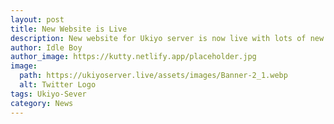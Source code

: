 ```yaml
---
layout: post
title: New Website is Live
description: New website for Ukiyo server is now live with lots of new features and blogs.
author: Idle Boy
author_image: https://kutty.netlify.app/placeholder.jpg
image:
  path: https://ukiyoserver.live/assets/images/Banner-2_1.webp
  alt: Twitter Logo
tags: Ukiyo-Sever
category: News
---
```

